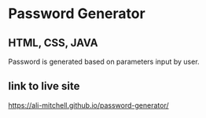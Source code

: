 # Password Generator

## HTML, CSS, JAVA 

Password is generated based on parameters input by user. 


## link to live site
https://ali-mitchell.github.io/password-generator/